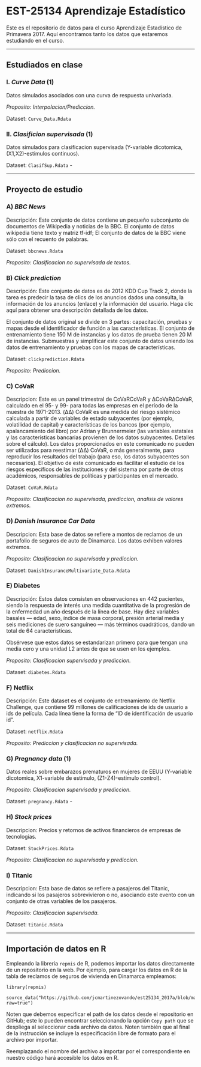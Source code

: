 # EST-25134 Aprendizaje Estadístico

Este es el repositorio de datos para el curso Aprendizaje Estadístico de Primavera 2017. Aquí encontramos tanto los datos que estaremos estudiando en el curso. 

----

## Estudiados en clase

### I. *Curve Data* (1)

Datos simulados asociados con una curva de respuesta univariada.

_Proposito: Interpolacion/Prediccion._

Dataset: `Curve_Data.Rdata` 

### II. *Clasificion supervisada* (1)

Datos simulados para clasificacion supervisada (Y-variable dicotomica, (X1,X2)-estimulos continuos).

Dataset: `ClasifSup.Rdata` - 

----

## Proyecto de estudio

### A) *BBC News*

Descripción: Este conjunto de datos contiene un pequeño subconjunto de documentos de Wikipedia y noticias de la BBC. El conjunto de datos wikipedia tiene texto y matriz tf-idf; El conjunto de datos de la BBC viene sólo con el recuento de palabras.

Dataset: `bbcnews.Rdata`

_Proposito: Clasificacion no supervisada de textos._

### B) *Click prediction*

Descripción: Este conjunto de datos es de 2012 KDD Cup Track 2, donde la tarea es predecir la tasa de clics de los anuncios dados una consulta, la información de los anuncios (enlace) y la información del usuario. Haga clic aquí para obtener una descripción detallada de los datos.

El conjunto de datos original se divide en 3 partes: capacitación, pruebas y mapas desde el identificador de función a las características. El conjunto de entrenamiento tiene 150 M de instancias y los datos de prueba tienen 20 M de instancias. Submuestras y simplificar este conjunto de datos uniendo los datos de entrenamiento y pruebas con los mapas de características.

Dataset: `clickprediction.Rdata`

_Proposito: Prediccion._

### C) CoVaR

Descripcion: Este es un panel trimestral de CoVaRCoVaR y ΔCoVaRΔCoVaR, calculado en el 95- y 99- para todas las empresas en el período de la muestra de 1971-2013. (ΔΔ) CoVaR es una medida del riesgo sistémico calculada a partir de variables de estado subyacentes (por ejemplo, volatilidad de capital) y características de los bancos (por ejemplo, apalancamiento del libro) por Adrian y Brunnermeier (las variables estatales y las características bancarias provienen de los datos subyacentes. Detalles sobre el cálculo). Los datos proporcionados en este comunicado no pueden ser utilizados para reestimar (ΔΔ) CoVaR, o más generalmente, para reproducir los resultados del trabajo (para eso, los datos subyacentes son necesarios). El objetivo de este comunicado es facilitar el estudio de los riesgos específicos de las instituciones y del sistema por parte de otros académicos, responsables de políticas y participantes en el mercado.

Dataset: `CoVaR.Rdata`

_Proposito: Clasificacion no supervisada, prediccion, analisis de valores extremos._

### D) *Danish Insurance Car Data*

Descripcion: Esta base de datos se refiere a montos de reclamos de un portafolio de seguros de auto de Dinamarca. Los datos exhiben valores extremos.

_Proposito: Clasificacion no supervisada y prediccion._

Dataset: `DanishInsuranceMultivariate_Data.Rdata`

###  E) Diabetes
Descripción: Estos datos consisten en observaciones en 442 pacientes, siendo la respuesta de interés una medida cuantitativa de la progresión de la enfermedad un año después de la línea de base. Hay diez variables basales — edad, sexo, índice de masa corporal, presión arterial media y seis mediciones de suero sanguíneo — más términos cuadráticos, dando un total de 64 características.

Obsérvese que estos datos se estandarizan primero para que tengan una media cero y una unidad L2 antes de que se usen en los ejemplos.

_Proposito: Clasificacion supervisada y prediccion._

Dataset: `diabetes.Rdata`

### F) Netflix

Descripción: Este dataset es el conjunto de entrenamiento de Netflix Challenge, que contiene 99 millones de calificaciones de ids de usuario a ids de película. Cada línea tiene la forma de “ID de identificación de usuario id”.

Dataset: `netflix.Rdata`

_Proposito: Prediccion y clasificacion no supervisada._

### G) *Pregnancy data* (1)

Datos reales sobre embarazos prematuros en mujeres de EEUU (Y-variable dicotomica, X1-variable de estimulo, (Z1-Z4)-estimulo control).

_Proposito: Clasificacion supervisada y prediccion._

Dataset: `pregnancy.Rdata` - 

### H) *Stock prices*

Descripcion: Precios y retornos de activos financieros de empresas de tecnologias.

Dataset: `StockPrices.Rdata`

_Proposito: Clasificacion no supervisada y prediccion._

### I) Titanic

Descripcion: Esta base de datos se refiere a pasajeros del Titanic, indicando si los pasajeros sobrevivieron o no, asociando este evento con un conjunto de otras variables de los pasajeros.

_Proposito: Clasificacion supervisada._

Dataset: `titanic.Rdata`

-------

## Importación de datos en R

Empleando la libreria `repmis` de R, podemos importar los datos directamente de un repositorio en la web. Por ejemplo, para cargar los datos en R de la tabla de reclamos de seguros de vivienda en Dinamarca empleamos: 

```
library(repmis)

source_data("https://github.com/jcmartinezovando/est25134_2017a/blob/master/datos/DanishInsuranceMultivariate_Data.RData?raw=true")
```
Noten que debemos especificar el path de los datos desde el repositorio en GitHub; este lo pueden encontrar seleccionando la opción `Copy path` que se despliega al seleccionar cada archivo da datos. Noten también que al final de la instrucción se incluye la especificación libre de formato para el archivo por importar.

Reemplazando el nombre del archivo a importar por el correspondiente en nuestro código hará accesible los datos en R.
